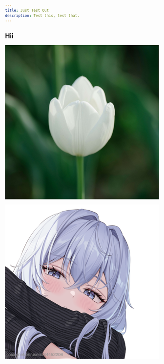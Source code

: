```yaml
---
title: Just Test Out
description: Test this, test that.
---
```


## Hii

![Be a flower](./flower.jpeg)

![Cute anime girl](./anime_girl.png)
